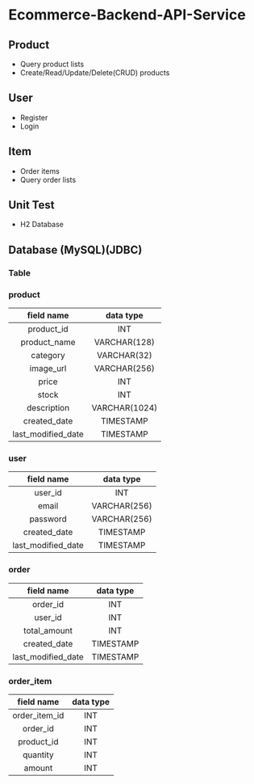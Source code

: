 # Ecommerce-Backend-API-Service


## Product
- Query product lists
- Create/Read/Update/Delete(CRUD) products

## User
- Register
- Login

## Item
- Order items
- Query order lists

## Unit Test
- H2 Database


## Database (MySQL)(JDBC)
### Table
### product 
| field name | data type |
|:--------:|:--------:|
| product_id | INT |
|product_name|VARCHAR(128)|
|category|VARCHAR(32)|
|image_url|VARCHAR(256)|
|price|INT|
|stock|INT|
|description|VARCHAR(1024)|
|created_date|TIMESTAMP|
|last_modified_date|TIMESTAMP|

### user
| field name | data type |
|:--------:|:--------:|
|user_id|INT|
|email|VARCHAR(256)|
|password|VARCHAR(256)|
|created_date|TIMESTAMP|
|last_modified_date|TIMESTAMP|
 
### order
| field name | data type |
|:--------:|:--------:|
|order_id|INT|
|user_id|INT|
|total_amount|INT|
|created_date|TIMESTAMP|
|last_modified_date|TIMESTAMP|
 
### order_item
| field name | data type |
|:--------:|:--------:|
|order_item_id|INT|
|order_id|INT|
|product_id|INT|
|quantity|INT|
|amount|INT|
